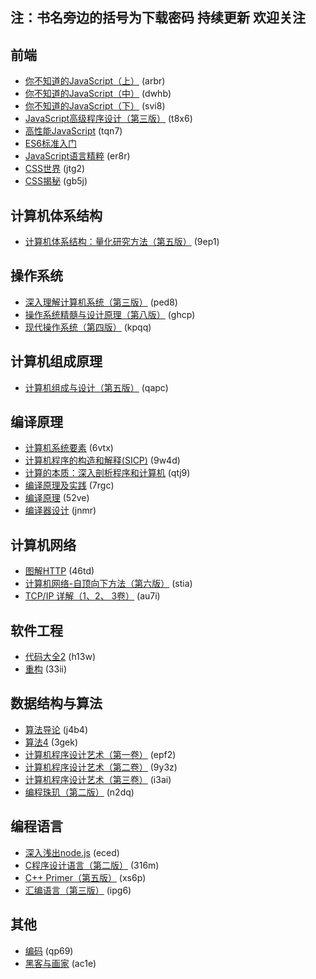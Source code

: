 ## 注：书名旁边的括号为下载密码 持续更新 欢迎关注
## 前端
* [你不知道的JavaScript（上）](https://pan.baidu.com/s/1IcftWhmNQRm3O2JKhecykw ) (arbr)
* [你不知道的JavaScript（中）](https://pan.baidu.com/s/1abe5SOgLVaZNPQXKOS1VSw) (dwhb)
* [你不知道的JavaScript（下）](https://pan.baidu.com/s/1_kZSaEyQ5tyf1zW2XnWqkA) (svi8)
* [JavaScript高级程序设计（第三版）](https://pan.baidu.com/s/1hjvR5FJ-1tuV8Tl972iyHQ) (t8x6)
* [高性能JavaScript](https://pan.baidu.com/s/1VVwbEeLi5ibpd_xH59im8g) (tqn7)
* [ES6标准入门](http://es6.ruanyifeng.com/)
* [JavaScript语言精粹](https://pan.baidu.com/s/1hfVZ5p1fh-Tlzp1k7l9_yw) (er8r)
* [CSS世界](https://pan.baidu.com/s/1st_JJD3OMbjZj7jZkk0Tbw) (jtg2)
* [CSS揭秘](https://pan.baidu.com/s/1VPmGbrT_PNGP9wjWetXr-Q) (gb5j)

## 计算机体系结构
* [计算机体系结构：量化研究方法（第五版）](https://pan.baidu.com/s/1MW0htaBzW1a1b2Cx5A2VQg) (9ep1)

## 操作系统
* [深入理解计算机系统（第三版）](https://pan.baidu.com/s/1zHYgEcLKT5v987ugia6YMw) (ped8)
* [操作系统精髓与设计原理（第八版）](https://pan.baidu.com/s/1VTBtrXbtl2xIUxe1LyJKbA) (ghcp)
* [现代操作系统（第四版）](https://pan.baidu.com/s/1koTyEu8RQbzGTPGsP2UOsg) (kpqq)

## 计算机组成原理
* [计算机组成与设计（第五版）](https://pan.baidu.com/s/1C6Qc5dvIPS1ku5Xk045rBg) (qapc)

## 编译原理
* [计算机系统要素](https://pan.baidu.com/s/151dLoUDgKyW3PLTZ2ZxCkg) (6vtx)
* [计算机程序的构造和解释(SICP)](https://pan.baidu.com/s/1yLUnwD8UcxoYVrCVwrrxOg) (9w4d)
* [计算的本质：深入剖析程序和计算机](https://pan.baidu.com/s/1lrwAQySgcHD8xQMcdopO7A) (qtj9)
* [编译原理及实践](https://pan.baidu.com/s/1w4SwKxxKFQjVJZJD2yJs2w) (7rgc)
* [编译原理](https://pan.baidu.com/s/1GcjNUALGxh-_6r37Krib1w) (52ve)
* [编译器设计](https://pan.baidu.com/s/1Rr3j75nh726VvlHfGDRMnA) (jnmr)

## 计算机网络
* [图解HTTP](https://pan.baidu.com/s/1VNmgydBxuhy7xQESIAHP3A) (46td)
* [计算机网络-自顶向下方法（第六版）](https://pan.baidu.com/s/1wRgRkkbpNqoDcMF4oG70_Q) (stia)
* [TCP/IP 详解（1、2、 3卷）](https://pan.baidu.com/s/19-BgfQCKI2msWeEqrBEZCQ) (au7i)

## 软件工程
* [代码大全2](https://pan.baidu.com/s/1XBuVz6nPROkD5FnbSqi1iQ) (h13w)
* [重构](https://pan.baidu.com/s/1fxio-zlyLROkunjLVKZqUA) (33ii)

## 数据结构与算法
* [算法导论](https://pan.baidu.com/s/168GnPzXaTiCHLlg3JEyztg) (j4b4)
* [算法4](https://pan.baidu.com/s/1FGQeJbi0MeJl4Nkbgrh0-w) (3gek)
* [计算机程序设计艺术（第一卷）](https://pan.baidu.com/s/1bqaYcD3UH4GdsFlNTa0fHQ) (epf2)
* [计算机程序设计艺术（第二卷）](https://pan.baidu.com/s/173pFW3qO4DfR2kJm0bRvfA) (9y3z)
* [计算机程序设计艺术（第三卷）](https://pan.baidu.com/s/1xWOIKorMomJz7ivg_teQEQ) (i3ai)
* [编程珠玑（第二版）](https://pan.baidu.com/s/19h3USRJH44Wm_VbVmO2DlQ) (n2dq)

## 编程语言
* [深入浅出node.js](https://pan.baidu.com/s/1y-SQUGUjvxoFcqzXV-hfNQ) (eced)
* [C程序设计语言（第二版）](https://pan.baidu.com/s/12CD0PiC6OWs0F89UU3fHMA) (316m)
* [C++ Primer（第五版）](https://pan.baidu.com/s/1CYXBdNwTBpMJVL6nk0Xlsg) (xs6p)
* [汇编语言（第三版）](https://pan.baidu.com/s/1ADiZUzgJeW1T4FQrzBLbWA) (ipg6)

## 其他
* [编码](https://pan.baidu.com/s/1Qo9lIW_-Gfo9JDniCAnA8Q) (qp69)
* [黑客与画家](https://pan.baidu.com/s/1VyvhU9_og_-gf4jVizyZyQ) (ac1e)
